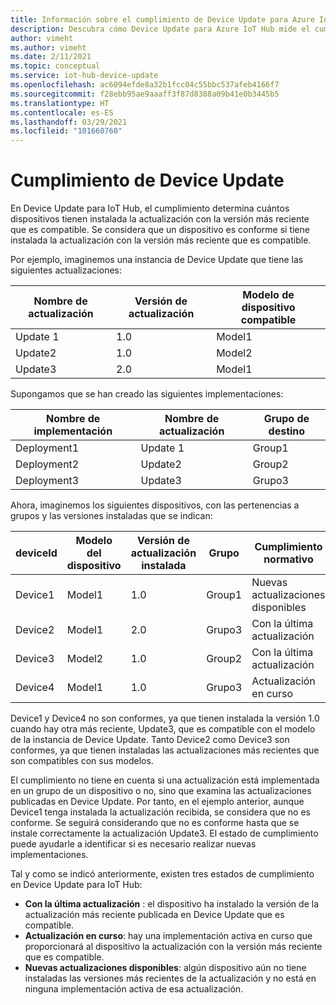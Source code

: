 ```yaml
---
title: Información sobre el cumplimiento de Device Update para Azure IoT Hub | Microsoft Docs
description: Descubra cómo Device Update para Azure IoT Hub mide el cumplimiento en la actualización de dispositivos.
author: vimeht
ms.author: vimeht
ms.date: 2/11/2021
ms.topic: conceptual
ms.service: iot-hub-device-update
ms.openlocfilehash: ac6094efde8a32b1fcc04c55bbc537afeb4166f7
ms.sourcegitcommit: f28ebb95ae9aaaff3f87d8388a09b41e0b3445b5
ms.translationtype: HT
ms.contentlocale: es-ES
ms.lasthandoff: 03/29/2021
ms.locfileid: "101660760"
---
```

# <a name="device-update-compliance"></a>Cumplimiento de Device Update

En Device Update para IoT Hub, el cumplimiento determina cuántos dispositivos tienen instalada la actualización con la versión más reciente que es compatible. Se considera que un dispositivo es conforme si tiene instalada la actualización con la versión más reciente que es compatible. 

Por ejemplo, imaginemos una instancia de Device Update que tiene las siguientes actualizaciones:

|Nombre de actualización|Versión de actualización|Modelo de dispositivo compatible|
|-----------|--------------|-----------------------|
|Update 1    |1.0    |Model1|
|Update2    |1.0    |Model2|
|Update3    |2.0    |Model1|

Supongamos que se han creado las siguientes implementaciones:

|Nombre de implementación    |Nombre de actualización    |Grupo de destino|
|-----------|--------------|-------------------|
|Deployment1    |Update 1    |Group1|
|Deployment2    |Update2    |Group2|
|Deployment3    |Update3    |Grupo3|

Ahora, imaginemos los siguientes dispositivos, con las pertenencias a grupos y las versiones instaladas que se indican:

|deviceId   |Modelo del dispositivo   |Versión de actualización instalada|Grupo |Cumplimiento normativo|
|-----------|--------------|-----------------------|-----|---------|
|Device1    |Model1 |1.0    |Group1 |Nuevas actualizaciones disponibles</span>|
|Device2    |Model1 |2.0    |Grupo3 |Con la última actualización|
|Device3    |Model2 |1.0    |Group2 |Con la última actualización|
|Device4    |Model1 |1.0    |Grupo3 |Actualización en curso|

Device1 y Device4 no son conformes, ya que tienen instalada la versión 1.0 cuando hay otra más reciente, Update3, que es compatible con el modelo de la instancia de Device Update. Tanto Device2 como Device3 son conformes, ya que tienen instaladas las actualizaciones más recientes que son compatibles con sus modelos.

El cumplimiento no tiene en cuenta si una actualización está implementada en un grupo de un dispositivo o no, sino que examina las actualizaciones publicadas en Device Update. Por tanto, en el ejemplo anterior, aunque Device1 tenga instalada la actualización recibida, se considera que no es conforme. Se seguirá considerando que no es conforme hasta que se instale correctamente la actualización Update3. El estado de cumplimiento puede ayudarle a identificar si es necesario realizar nuevas implementaciones. 

Tal y como se indicó anteriormente, existen tres estados de cumplimiento en Device Update para IoT Hub:

*   **Con la última actualización** : el dispositivo ha instalado la versión de la actualización más reciente publicada en Device Update que es compatible.
*   **Actualización en curso**: hay una implementación activa en curso que proporcionará al dispositivo la actualización con la versión más reciente que es compatible.
*   **Nuevas actualizaciones disponibles**: algún dispositivo aún no tiene instaladas las versiones más recientes de la actualización y no está en ninguna implementación activa de esa actualización.
